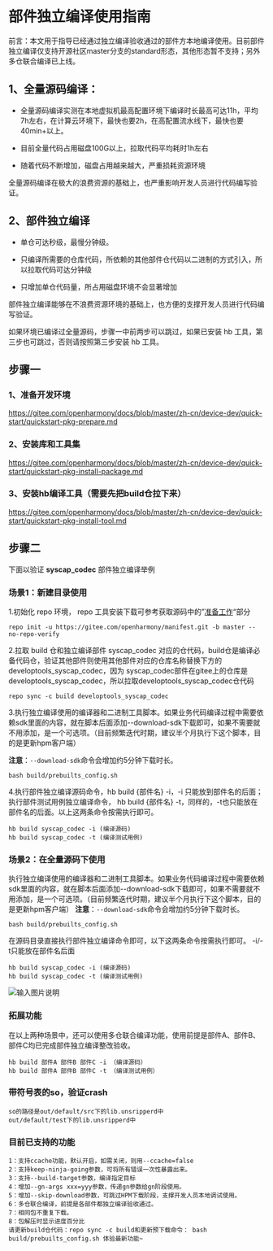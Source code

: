 # 部件独立编译使用指南

前言：本文用于指导已经通过独立编译验收通过的部件方本地编译使用。目前部件独立编译仅支持开源社区master分支的standard形态，其他形态暂不支持；另外多仓联合编译已上线。

## 1、全量源码编译：

- 全量源码编译实测在本地虚拟机最高配置环境下编译时长最高可达11h，平均7h左右，在计算云环境下，最快也要2h，在高配置流水线下，最快也要40min+以上。

- 目前全量代码占用磁盘100G以上，拉取代码平均耗时1h左右

- 随着代码不断增加，磁盘占用越来越大，严重损耗资源环境

全量源码编译在极大的浪费资源的基础上，也严重影响开发人员进行代码编写验证。

## 2、部件独立编译

- 单仓可达秒级，最慢分钟级。

- 只编译所需要的仓库代码，所依赖的其他部件仓代码以二进制的方式引入，所以拉取代码可达分钟级

- 只增加单仓代码量，所占用磁盘环境不会显著增加

部件独立编译能够在不浪费资源环境的基础上，也方便的支撑开发人员进行代码编写验证。

如果环境已编译过全量源码，步骤一中前两步可以跳过，如果已安装 hb 工具，第三步也可跳过，否则请按照第三步安装 hb 工具。

##  **步骤一** 

### 1、准备开发环境

https://gitee.com/openharmony/docs/blob/master/zh-cn/device-dev/quick-start/quickstart-pkg-prepare.md

### 2、安装库和工具集

https://gitee.com/openharmony/docs/blob/master/zh-cn/device-dev/quick-start/quickstart-pkg-install-package.md

### 3、安装hb编译工具（需要先把build仓拉下来）

https://gitee.com/openharmony/docs/blob/master/zh-cn/device-dev/quick-start/quickstart-pkg-install-tool.md


## **步骤二** 


下面以验证 **syscap_codec** 部件独立编译举例

### 场景1：新建目录使用

1.初始化 repo 环境， repo 工具安装下载可参考获取源码中的”[准备工作](https://gitee.com/openharmony/docs/blob/master/zh-cn/device-dev/quick-start/quickstart-pkg-sourcecode.md)“部分

```
repo init -u https://gitee.com/openharmony/manifest.git -b master --no-repo-verify
```

2.拉取 build 仓和独立编译部件 syscap_codec 对应的仓代码，build仓是编译必备代码仓，验证其他部件则使用其他部件对应的仓库名称替换下方的 developtools_syscap_codec，因为 syscap_codec部件在gitee上的仓库是 developtools_syscap_codec，所以拉取developtools_syscap_codec仓代码

```
repo sync -c build developtools_syscap_codec
```

3.执行独立编译使用的编译器和二进制工具脚本。如果业务代码编译过程中需要依赖sdk里面的内容，就在脚本后面添加--download-sdk下载即可，如果不需要就不用添加，是一个可选项。（目前频繁迭代时期，建议半个月执行下这个脚本，目的是更新hpm客户端）

**注意**：`--download-sdk`命令会增加约5分钟下载时长。

```
bash build/prebuilts_config.sh
```

4.执行部件独立编译源码命令，hb build {部件名} -i，-i 只能放到部件名的后面；执行部件测试用例独立编译命令， hb build {部件名} -t，同样的，-t也只能放在部件名的后面。以上这两条命令按需执行即可。

```
hb build syscap_codec -i (编译源码)
hb build syscap_codec -t (编译测试用例)
```
### 场景2：在全量源码下使用
执行独立编译使用的编译器和二进制工具脚本。如果业务代码编译过程中需要依赖sdk里面的内容，就在脚本后面添加--download-sdk下载即可，如果不需要就不用添加，是一个可选项。（目前频繁迭代时期，建议半个月执行下这个脚本，目的是更新hpm客户端）
**注意**：`--download-sdk`命令会增加约5分钟下载时长。
```
bash build/prebuilts_config.sh
```
在源码目录直接执行部件独立编译命令即可，以下这两条命令按需执行即可。 -i/-t只能放在部件名后面
```
hb build syscap_codec -i (编译源码)
hb build syscap_codec -t (编译测试用例)
```
![输入图片说明](https://foruda.gitee.com/images/1750935964735713699/662102fa_7807470.png "屏幕截图")



### 拓展功能
在以上两种场景中，还可以使用多仓联合编译功能，使用前提是部件A、部件B、部件C均已完成部件独立编译整改验收。
```
hb build 部件A 部件B 部件C -i （编译源码）
hb build 部件A 部件B 部件C -t （编译测试用例）
```

### 带符号表的so，验证crash
```
so的路径是out/default/src下的lib.unsripperd中
out/default/test下的lib.unsripperd中
```
### 目前已支持的功能
```
1：支持ccache功能，默认开启，如需关闭，则用--ccache=false
2：支持keep-ninja-going参数，可将所有错误一次性暴露出来。
3：支持--build-target参数，编译指定目标
4：增加--gn-args xxx=yyy参数，传递gn参数给gn阶段使用。
5：增加--skip-download参数，可跳过HPM下载阶段，支撑开发人员本地调试使用。
6：多仓联合编译，前提是各部件都独立编译验收通过。
7：相同包不重复下载。
8：包解压时显示进度百分比
请更新build仓代码：repo sync -c build和更新预下载命令： bash build/prebuilts_config.sh 体验最新功能~
```